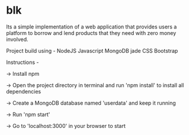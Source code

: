 # blk
Its a simple implementation of a web application that provides users a platform to borrow and lend products that they need with zero money involved.

Project build using - 
NodeJS
Javascript
MongoDB
jade
CSS
Bootstrap

Instructions - 

-> Install npm 

-> Open the project directory in terminal and run 'npm install' to install all dependencies

-> Create a MongoDB database named 'userdata' and keep it running

-> Run 'npm start'

-> Go to 'localhost:3000' in your browser to start
